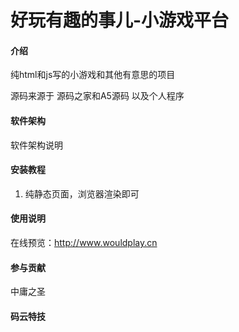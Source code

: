 # 好玩有趣的事儿-小游戏平台

#### 介绍
纯html和js写的小游戏和其他有意思的项目

源码来源于 源码之家和A5源码
以及个人程序
#### 软件架构
软件架构说明


#### 安装教程

1.  纯静态页面，浏览器渲染即可

#### 使用说明
 在线预览：http://www.wouldplay.cn

#### 参与贡献

中庸之圣


#### 码云特技


